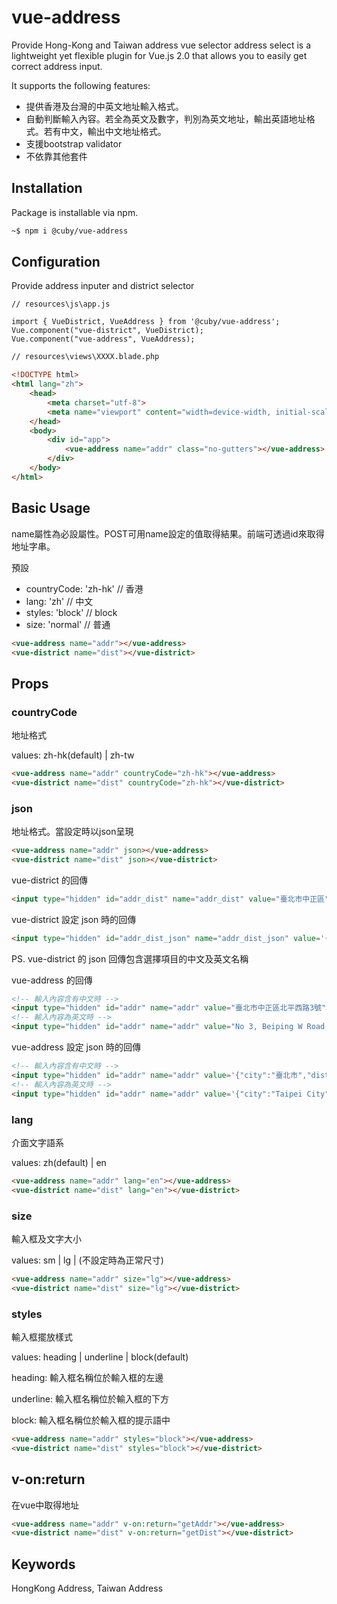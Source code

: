 # vue-address

Provide Hong-Kong and Taiwan address vue selector address select is a lightweight yet flexible plugin for Vue.js 2.0 that allows you to easily get correct address input.

It supports the following features:

- 提供香港及台灣的中英文地址輸入格式。
- 自動判斷輸入內容。若全為英文及數字，判別為英文地址，輸出英語地址格式。若有中文，輸出中文地址格式。
- 支援bootstrap validator
- 不依靠其他套件

## Installation

Package is installable via npm.

```bash
~$ npm i @cuby/vue-address
```

## Configuration

Provide address inputer and district selector

```scripts
// resources\js\app.js

import { VueDistrict, VueAddress } from '@cuby/vue-address';
Vue.component("vue-district", VueDistrict);
Vue.component("vue-address", VueAddress);
```

```html
// resources\views\XXXX.blade.php

<!DOCTYPE html>
<html lang="zh">
    <head>
        <meta charset="utf-8">
        <meta name="viewport" content="width=device-width, initial-scale=1">
    </head>
    <body>
        <div id="app">
            <vue-address name="addr" class="no-gutters"></vue-address>
        </div>
    </body>
</html>
```

## Basic Usage

name屬性為必設屬性。POST可用name設定的值取得結果。前端可透過id來取得地址字串。

預設

- countryCode: 'zh-hk'  // 香港
- lang: 'zh'            // 中文
- styles: 'block'       // block
- size: 'normal'        // 普通

```html
<vue-address name="addr"></vue-address>
<vue-district name="dist"></vue-district>
```

## Props

### countryCode

地址格式

values: zh-hk(default) | zh-tw

```html
<vue-address name="addr" countryCode="zh-hk"></vue-address>
<vue-district name="dist" countryCode="zh-hk"></vue-district>
```

### json

地址格式。當設定時以json呈現

```html
<vue-address name="addr" json></vue-address>
<vue-district name="dist" json></vue-district>
```

vue-district 的回傳

```html
<input type="hidden" id="addr_dist" name="addr_dist" value="臺北市中正區">
```

vue-district 設定 json 時的回傳

```html
<input type="hidden" id="addr_dist_json" name="addr_dist_json" value='{"zh":{"city":"臺北市","dist":"中正區"},"en":{"city":"Taipei City","dist":"Zhongzheng Dist."}}'>
```

PS. vue-district 的 json 回傳包含選擇項目的中文及英文名稱

vue-address 的回傳

```html
<!-- 輸入內容含有中文時 -->
<input type="hidden" id="addr" name="addr" value="臺北市中正區北平西路3號">
<!-- 輸入內容為英文時 -->
<input type="hidden" id="addr" name="addr" value="No 3, Beiping W Road,Zhongzheng Dist.,Taipei City">
```

vue-address 設定 json 時的回傳

```html
<!-- 輸入內容含有中文時 -->
<input type="hidden" id="addr" name="addr" value='{"city":"臺北市","dist":"中正區","street":"北平西路","lane":"","ally":"","no":"3","floor":"","room":""}'>
<!-- 輸入內容為英文時 -->
<input type="hidden" id="addr" name="addr" value='{"city":"Taipei City","dist":"Zhongzheng Dist.","street":"Beiping W. Rd.","lane":"","ally":"","no":"3","floor":"","room":""}'>
```

### lang

介面文字語系

values: zh(default) | en

```html
<vue-address name="addr" lang="en"></vue-address>
<vue-district name="dist" lang="en"></vue-district>
```

### size

輸入框及文字大小

values: sm | lg | (不設定時為正常尺寸)

```html
<vue-address name="addr" size="lg"></vue-address>
<vue-district name="dist" size="lg"></vue-district>
```

### styles

輸入框擺放樣式

values: heading | underline | block(default)

heading: 輸入框名稱位於輸入框的左邊

underline: 輸入框名稱位於輸入框的下方

block: 輸入框名稱位於輸入框的提示語中

```html
<vue-address name="addr" styles="block"></vue-address>
<vue-district name="dist" styles="block"></vue-district>
```

## v-on:return

在vue中取得地址

```html
<vue-address name="addr" v-on:return="getAddr"></vue-address>
<vue-district name="dist" v-on:return="getDist"></vue-district>
```

## Keywords

HongKong Address, Taiwan Address
